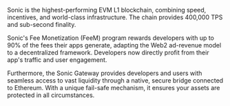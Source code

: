 Sonic is the highest-performing EVM L1 blockchain, combining speed, incentives, and world-class infrastructure. The chain provides 400,000 TPS and sub-second finality.

Sonic's Fee Monetization (FeeM) program rewards developers with up to 90% of the fees their apps generate, adapting the Web2 ad-revenue model to a decentralized framework. Developers now directly profit from their app's traffic and user engagement.

Furthermore, the Sonic Gateway provides developers and users with seamless access to vast liquidity through a native, secure bridge connected to Ethereum. With a unique fail-safe mechanism, it ensures your assets are protected in all circumstances.
